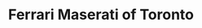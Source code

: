 ---
title: "Ferrari Maserati of Toronto"
url: /toronto/ferrari-maserati-of-toronto/
shop: Autohaus
---